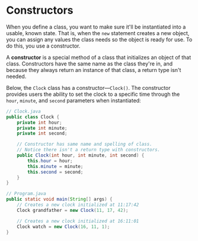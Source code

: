 # Constructors

When you define a class, you want to make sure it'll be instantiated into a usable, known state. That is, when the `new` statement creates a new object, you can assign any values the class needs so the object is ready for use. To do this, you use a constructor.

A **constructor** is a special method of a class that initializes an object of that class. Constructors have the same name as the class they're in, and because they always return an instance of that class, a return type isn't needed.

Below, the `Clock` class has a constructor—`Clock()`. The constructor provides users the ability to set the clock to a specific time through the `hour`, `minute`, and `second` parameters when instantiated:

```java
// Clock.java
public class Clock {
    private int hour;
    private int minute;
    private int second;

    // Constructor has same name and spelling of class.
    // Notice there isn't a return type with constructors.
    public Clock(int hour, int minute, int second) {
        this.hour = hour;
        this.minute = minute;
        this.second = second;
    }
}
```

```java
// Program.java
public static void main(String[] args) {
    // Creates a new clock initialized at 11:17:42
    Clock grandfather = new Clock(11, 17, 42);

    // Creates a new clock initialized at 16:11:01
    Clock watch = new Clock(16, 11, 1);
}
```